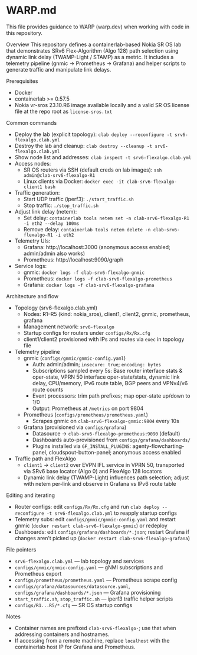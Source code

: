 # WARP.md

This file provides guidance to WARP (warp.dev) when working with code in this repository.

Overview
This repository defines a containerlab-based Nokia SR OS lab that demonstrates SRv6 Flex-Algorithm (Algo 128) path selection using dynamic link delay (TWAMP-Light / STAMP) as a metric. It includes a telemetry pipeline (gnmic -> Prometheus -> Grafana) and helper scripts to generate traffic and manipulate link delays.

Prerequisites
- Docker
- containerlab >= 0.57.5
- Nokia vr-sros 23.10.R6 image available locally and a valid SR OS license file at the repo root as `license-sros.txt`

Common commands
- Deploy the lab (explicit topology): `clab deploy --reconfigure -t srv6-flexalgo.clab.yml`
- Destroy the lab and cleanup: `clab destroy --cleanup -t srv6-flexalgo.clab.yml`
- Show node list and addresses: `clab inspect -t srv6-flexalgo.clab.yml`
- Access nodes:
  - SR OS routers via SSH (default creds on lab images): `ssh admin@clab-srv6-flexalgo-R1`
  - Linux clients via Docker: `docker exec -it clab-srv6-flexalgo-client1 bash`
- Traffic generation:
  - Start UDP traffic (iperf3): `./start_traffic.sh`
  - Stop traffic: `./stop_traffic.sh`
- Adjust link delay (netem):
  - Set delay: `containerlab tools netem set -n clab-srv6-flexalgo-R1 -i eth2 --delay 100ms`
  - Remove delay: `containerlab tools netem delete -n clab-srv6-flexalgo-R1 -i eth2`
- Telemetry UIs:
  - Grafana: http://localhost:3000 (anonymous access enabled; admin/admin also works)
  - Prometheus: http://localhost:9090/graph
- Service logs:
  - gnmic: `docker logs -f clab-srv6-flexalgo-gnmic`
  - Prometheus: `docker logs -f clab-srv6-flexalgo-prometheus`
  - Grafana: `docker logs -f clab-srv6-flexalgo-grafana`

Architecture and flow
- Topology (srv6-flexalgo.clab.yml)
  - Nodes: R1–R5 (kind: nokia_sros), client1, client2, gnmic, prometheus, grafana
  - Management network: `srv6-flexalgo`
  - Startup configs for routers under `configs/Rx/Rx.cfg`
  - client1/client2 provisioned with IPs and routes via `exec` in topology file
- Telemetry pipeline
  - gnmic (`configs/gnmic/gnmic-config.yaml`)
    - Auth: admin/admin; `insecure: true`; `encoding: bytes`
    - Subscriptions sampled every 5s: Base router interface stats & oper-state, VPRN 50 interface oper-state/stats, dynamic link delay, CPU/memory, IPv6 route table, BGP peers and VPNv4/v6 route counts
    - Event processors: trim path prefixes; map oper-state up/down to 1/0
    - Output: Prometheus at `/metrics` on port 9804
  - Prometheus (`configs/prometheus/prometheus.yaml`)
    - Scrapes gnmic on `clab-srv6-flexalgo-gnmic:9804` every 10s
  - Grafana (provisioned via `configs/grafana`)
    - Datasource -> `clab-srv6-flexalgo-prometheus:9090` (default)
    - Dashboards auto-provisioned from `configs/grafana/dashboards/`
    - Plugins installed via `GF_INSTALL_PLUGINS`: agenty-flowcharting-panel, cloudspout-button-panel; anonymous access enabled
- Traffic path and FlexAlgo
  - `client1` -> `client2` over EVPN IFL service in VPRN 50, transported via SRv6 base locator (Algo 0) and FlexAlgo 128 locators
  - Dynamic link delay (TWAMP-Light) influences path selection; adjust with netem per-link and observe in Grafana vs IPv6 route table

Editing and iterating
- Router configs: edit `configs/Rx/Rx.cfg` and run `clab deploy --reconfigure -t srv6-flexalgo.clab.yml` to reapply startup configs
- Telemetry subs: edit `configs/gnmic/gnmic-config.yaml` and restart gnmic (`docker restart clab-srv6-flexalgo-gnmic`) or redeploy
- Dashboards: edit `configs/grafana/dashboards/*.json`; restart Grafana if changes aren’t picked up (`docker restart clab-srv6-flexalgo-grafana`)

File pointers
- `srv6-flexalgo.clab.yml` — lab topology and services
- `configs/gnmic/gnmic-config.yaml` — gNMI subscriptions and Prometheus export
- `configs/prometheus/prometheus.yaml` — Prometheus scrape config
- `configs/grafana/datasources/datasource.yaml`, `configs/grafana/dashboards/*.json` — Grafana provisioning
- `start_traffic.sh`, `stop_traffic.sh` — iperf3 traffic helper scripts
- `configs/R1...R5/*.cfg` — SR OS startup configs

Notes
- Container names are prefixed `clab-srv6-flexalgo-`; use that when addressing containers and hostnames.
- If accessing from a remote machine, replace `localhost` with the containerlab host IP for Grafana and Prometheus.
